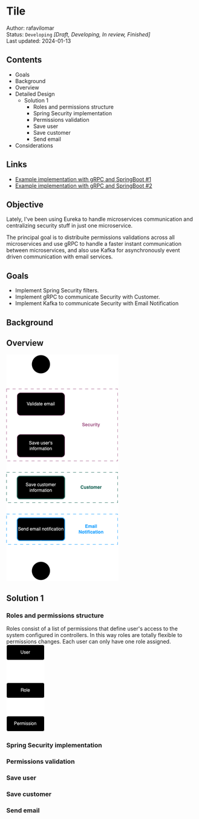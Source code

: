 # Tile
Author: rafavilomar  
Status: `Developing` *[Draft, Developing, In review, Finished]*  
Last updated: 2024-01-13

## Contents
- Goals
- Background
- Overview
- Detailed Design
  - Solution 1
    - Roles and permissions structure
    - Spring Security implementation
    - Permissions validation
    - Save user
    - Save customer
    - Send email
- Considerations

## Links
- [Example implementation with gRPC and SpringBoot #1](https://medium.com/@ankithahjpgowda/grpc-implementation-in-springboot-and-microservices-366dc7a66c5a)
- [Example implementation with gRPC and SpringBoot #2](https://www.linkedin.com/pulse/building-microservices-spring-boot-andgrpc-jonathan-manera/)

## Objective
Lately, I've been using Eureka to handle microservices communication and centralizing security stuff in just one microservice.

The principal goal is to distribuite permissions validations across all microservices and use gRPC to handle a faster instant communication between microservices, and also use Kafka for asynchronously event driven communication with email services.

## Goals
- Implement Spring Security filters.
- Implement gRPC to communicate Security with Customer.
- Implement Kafka to communicate Security with Email Notification

## Background

## Overview
![Customer register flow](..%2Fimages%2Fcustomer_register_flow.png)

## Solution 1

### Roles and permissions structure
Roles consist of a list of permissions that define user's access to the system configured in controllers. In this way roles are totally flexible to permissions changes.
Each user can only have one role assigned.
![Role Structure](..%2Fimages%2Frole_structure.png)

### Spring Security implementation
### Permissions validation
### Save user
### Save customer
### Send email